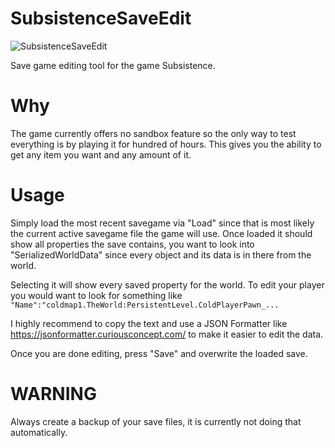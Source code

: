 # SubsistenceSaveEdit
![SubsistenceSaveEdit](https://share.epic-domain.com/SubsistenceSaveEdit_2018-05-23_06-28-45.jpg)

Save game editing tool for the game Subsistence.

# Why 
The game currently offers no sandbox feature so the only way to test everything is by playing it for hundred of hours. This gives you the ability
to get any item you want and any amount of it. 

# Usage
Simply load the most recent savegame via "Load" since that is most likely the current active savegame file the game will use. Once loaded it should show all properties the save contains, you want to look into "SerializedWorldData" since every object and its data is in there from the world.

Selecting it will show every saved property for the world. To edit your player you would want to look for something like
```"Name":"coldmap1.TheWorld:PersistentLevel.ColdPlayerPawn_...``` 

I highly recommend to copy the text and use a JSON Formatter like https://jsonformatter.curiousconcept.com/ to make it easier to edit the data.

Once you are done editing, press "Save" and overwrite the loaded save.

# WARNING
Always create a backup of your save files, it is currently not doing that automatically.
